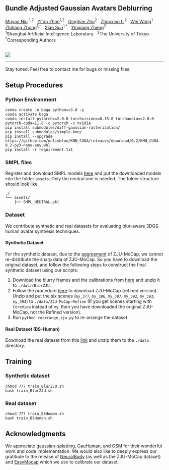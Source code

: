   <h2>  Bundle Adjusted Gaussian Avatars Deblurring </h2>
<div>
    <a href='https://myniuuu.github.io/' target='_blank'>Muyao Niu</a> <sup>1,2</sup> &nbsp;
    <a href='https://yifever20002.github.io/' target='_blank'>Yifan Zhan</a><sup>1,2</sup> &nbsp;
    <a href='https://qtzhu.me/' target='_blank'>Qingtian Zhu</a><sup>2</sup> &nbsp;
    <a href='' target='_blank'>Zhuoxiao Li</a><sup>2</sup> &nbsp;
    <a href='' target='_blank'>Wei Wang</a><sup>1</sup> &nbsp;<br>
    <a href='https://zzh-tech.github.io/' target='_blank'>Zhihang Zhong</a><sup>1,†</sup> &nbsp;
    <a href='https://jimmysuen.github.io/' target='_blank'>Xiao Sun</a><sup>1,†</sup> &nbsp;
    <a href='https://scholar.google.com/citations?user=JD-5DKcAAAAJ&hl=en' target='_blank'>Yinqiang Zheng</a><sup>2</sup> &nbsp;
</div>
<div>
    <sup>1</sup>Shanghai Artificial Intelligence Laboratory &nbsp; <sup>2</sup>The University of Tokyo
</div>
<div>
    <sup>†</sup>Corresponding Authors &nbsp; 
</div>

<br>

<a href=''><img src='https://img.shields.io/badge/ArXiv-PDF-red'></a>


---

Stay tuned. Feel free to contact me for bugs or missing files.


## Setup Procedures

### Python Environment

```
conda create -n baga python==3.8 -y
conda activate baga
conda install pytorch==2.0.0 torchvision==0.15.0 torchaudio==2.0.0 pytorch-cuda=11.8 -c pytorch -c nvidia
pip install submodules/diff-gaussian-rasterization/
pip install submodules/simple-knn/
pip install --upgrade https://github.com/unlimblue/KNN_CUDA/releases/download/0.2/KNN_CUDA-0.2-py3-none-any.whl
pip install -r requirement.txt
```

### SMPL files

Register and download SMPL models [here](https://smplify.is.tue.mpg.de/login.php) and put the downloaded models into the folder `assets`. Only the neutral one is needed. The folder structure should look like

```
./
└── assets/
    ├── SMPL_NEUTRAL.pkl
```

### Dataset

We contribute synthetic and real datasets for evaluating blur-aware 3DGS human avatar synthesis techniques. 

#### Synthetic Dataset
For the synthetic dataset, due to the [aggreement](https://pengsida.net/project_page_assets/files/ZJU-MoCap_Agreement.pdf) of ZJU-MoCap, we cannot re-distribute the sharp data of ZJU-MoCap. So you have to download the original dataset, and follow the following steps to construct the final synthetic dataset using our scripts:

1. Download the blurry frames and the calibrations from [here](https://drive.google.com/file/d/1ZLVpE-9zIobaY41-6bEsVXUEyILCycxw/view?usp=sharing) and unzip it to `./data/BlurZJU`.
2. Follow the procedure [here](https://github.com/zju3dv/neuralbody/blob/master/INSTALL.md) to download ZJU-MoCap (refined version). Unzip and put the six scenes (`my_377`, `my_386`, `my_387`, `my_392`, `my_393`, `my_394`) to `./data/ZJU-MoCap-Refine` (If you get scenes starting with `CoreView` instead of `my`, then you have downloaded the original ZJU-MoCap, not the Refined version).
3. Run `python rearrange_zju.py` to re-arrange the dataset.

#### Real Dataset (BS-Human)

Download the real dataset from this [link](https://drive.google.com/file/d/1FXFILsI3WjxVL5ercZUHnSatL9dAbEib/view?usp=sharing) and unzip them to the `./data` directory.

## Training

### Synthetic dataset

```
chmod 777 train_BlurZJU.sh
bash train_BlurZJU.sh
```

### Real dataset

```
chmod 777 train_BSHuman.sh
bash train_BSHuman.sh
```

## Acknowledgments

We appreciate [gaussian-splatting](https://github.com/graphdeco-inria/gaussian-splatting), [GauHuman](https://github.com/skhu101/GauHuman), and [GSM](https://github.com/computational-imaging/GSM) for their wonderful work and code implementation. We would also like to deeply express our gratitude to the release of [NeuralBody](https://github.com/zju3dv/neuralbody) (as well as the ZJU-MoCap dataset) and [EasyMocap](https://github.com/zju3dv/EasyMocap) which we use to calibrate our dataset. 